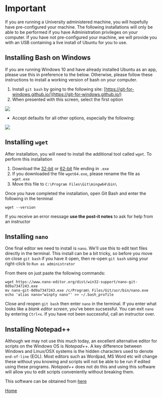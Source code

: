 # Important

If you are running a University administered machine, you will hopefully have pre-configured your machine.
The following installations will only be able to be performed if you have Administration privileges on your computer.
If you have not pre-configured your machine, we will provide you with an USB containing a live install of Ubuntu for you to use.

## Installing Bash on Windows

If you are running Windows 10 and have already installed Ubuntu as an app, please use this in preference to the below.
Otherwise, please follow these instructions to install a working version of bash on your computer.

1. Install `git bash` by going to the following site: [https://git-for-windows.github.io/](https://git-for-windows.github.io/)
2. When presented with this screen, select the first option

![](https://blog.assembla.com/hs-fs/hub/365/file-2182891772-png/Blog/Git_on_windows_blog/Git_adjustPath.png?t=1505570223016)

- Accept defaults for all other options, especially the following:

![](https://blog.assembla.com/hs-fs/hub/365/file-2181997909-png/Blog/Git_on_windows_blog/Git_Configure_LineEndings.png?t=1505570223016)

## Installing `wget`

After installation, you will need to install the additional tool called `wget`.
To perform this installation

1. Download the [32-bit](https://eternallybored.org/misc/wget/current/wget.exe) or [62-bit](https://eternallybored.org/misc/wget/current/wget64.exe) file ending in `.exe`
2. If you downloaded the file `wget64.exe`, please rename the file as `wget.exe`
3. Move this file to `C:\Program Files\Git\mingw64\bin\`

Once you have completed the installation, open Git Bash and enter the following in the terminal

```
wget --version
```

If you receive an error message **use the post-it notes** to ask for help from an instructor

## Installing `nano`

One final editor we need to install is `nano`.
We'll use this to edit text files directly in the terminal.
This install can be a bit tricky, so before you move on close `git bash` if you have it open, then re-open `git bash` using your right-click to `Run as administrator`

From there on just paste the following commands:
```
wget https://www.nano-editor.org/dist/win32-support/nano-git-0d9a7347243.exe
mv nano-git-0d9a7347243.exe /c/Program\ Files/Git/usr/bin/nano.exe
echo 'alias nano="winpty nano"' >> ~/.bash_profile
```

Close and reopen `git bash` then enter `nano` in the terminal. 
If you enter what looks like a *blank editor screen*, you've been sucsessful.
You can exit `nano` by entering `Ctrl+x`.
If you have not been successful, call an instructor over.

## Installing Notepad++

Although we may not use this much today, an excellent alternative editor for scripts on the Windows OS is *Notepad++*.
A key difference between Windows and Linux/OSX systems is the hidden characters used to denote `end-of-line` (EOL).
Most editors such as Wordpad, MS Word etc will change these without you knowing and scripts will not be able to be run if edited using these programs.
*Notepad++* does not do this and using this software will allow you to edit scripts conveniently without breaking them.

This software can be obtained from [here](https://notepad-plus-plus.org/download/v7.5.1.html)

[Home](../)
